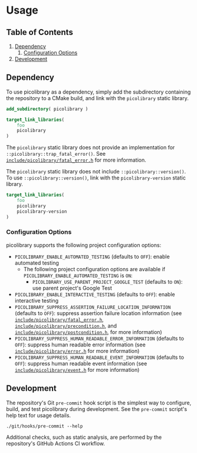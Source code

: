 # Usage

## Table of Contents
1. [Dependency](#dependency)
    1. [Configuration Options](#configuration-options)
1. [Development](#development)

## Dependency
To use picolibrary as a dependency, simply add the subdirectory containing the repository
to a CMake build, and link with the `picolibrary` static library.
```cmake
add_subdirectory( picolibrary )
```
```cmake
target_link_libraries(
    foo
    picolibrary
)
```

The `picolibrary` static library does not provide an implementation for
`::picolibrary::trap_fatal_error()`.
See
[`include/picolibrary/fatal_error.h`](https://github.com/apcountryman/picolibrary/blob/main/include/picolibrary/fatal_error.h)
for more information.

The `picolibrary` static library does not include `::picolibrary::version()`.
To use `::picolibrary::version()`, link with the `picolibrary-version` static library.
```cmake
target_link_libraries(
    foo
    picolibrary
    picolibrary-version
)
```

### Configuration Options
picolibrary supports the following project configuration options:
- `PICOLIBRARY_ENABLE_AUTOMATED_TESTING` (defaults to `OFF`): enable automated testing
    - The following project configuration options are available if
      `PICOLIBRARY_ENABLE_AUTOMATED_TESTING` is `ON`:
        - `PICOLIBRARY_USE_PARENT_PROJECT_GOOGLE_TEST` (defaults to `ON`): use parent
          project's Google Test
- `PICOLIBRARY_ENABLE_INTERACTIVE_TESTING` (defaults to `OFF`): enable interactive testing
- `PICOLIBRARY_SUPPRESS_ASSERTION_FAILURE_LOCATION_INFORMATION` (defaults to `OFF`):
  suppress assertion failure location information (see
  [`include/picolibrary/fatal_error.h`](https://github.com/apcountryman/picolibrary/blob/main/include/picolibrary/fatal_error.h),
  [`include/picolibrary/precondition.h`](https://github.com/apcountryman/picolibrary/blob/main/include/picolibrary/precondition.h),
  and
  [`include/picolibrary/postcondition.h`](https://github.com/apcountryman/picolibrary/blob/main/include/picolibrary/postcondition.h),
  for more information)
- `PICOLIBRARY_SUPPRESS_HUMAN_READABLE_ERROR_INFORMATION` (defaults to `OFF`): suppress
  human readable error information (see
  [`include/picolibrary/error.h`](https://github.com/apcountryman/picolibrary/blob/main/include/picolibrary/error.h)
  for more information)
- `PICOLIBRARY_SUPPRESS_HUMAN_READABLE_EVENT_INFORMATION` (defaults to `OFF`): suppress
  human readable event information (see
  [`include/picolibrary/event.h`](https://github.com/apcountryman/picolibrary/blob/main/include/picolibrary/event.h)
  for more information)

## Development
The repository's Git `pre-commit` hook script is the simplest way to configure, build, and
test picolibrary during development.
See the `pre-commit` script's help text for usage details.
```shell
./git/hooks/pre-commit --help
```

Additional checks, such as static analysis, are performed by the repository's GitHub
Actions CI workflow.
